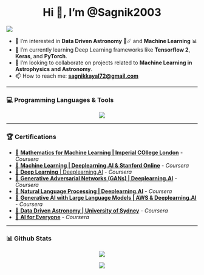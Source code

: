 <p align="center">
  <h1 align="center">Hi 👋, I’m @Sagnik2003</h1>
  <img src="https://komarev.com/ghpvc/?username=Sagnik2003&style=flat&abbreviated=true" />
</p>

- 👀 I’m interested in **Data Driven Astronomy** 🔭☄️ and **Machine Learning** 📊 
- 🌱 I’m currently learning Deep Learning frameworks like **Tensorflow 2**, **Keras**, and **PyTorch**.
- 💞️ I’m looking to collaborate on projects related to **Machine Learning in Astrophysics and Astronomy**.
- 📫 How to reach me: **sagnikkayal72@gmail.com**

---

### 💻 Programming Languages & Tools
<p align="center">
  <a href="https://skillicons.dev">
    <img src="https://skillicons.dev/icons?i=vscode,visualstudio,c,cs,py,java,opencv,sklearn,tensorflow,pytorch,unity,html,css,flask,ubuntu,blender,figma,ai,discord,linkedin&perline=10" />
  </a>
</p>

---

### 🏆 Certifications
* [📄 **Mathematics for Machine Learning | Imperial COllege London**](https://coursera.org/share/e598d24fdb056122c1a4168169e72946) - *Coursera*
* [📄 **Machine Learning | Deeplearning.AI & Stanford Online**](https://coursera.org/share/386ee3bf111c43be872e9684ba7739fd) - *Coursera*
* [📄 **Deep Learning** | Deeplearning.AI](https://coursera.org/share/47abc8a763c61823fe11d2bbbb776093) - *Coursera*
* [📄 **Generative Adversarial Networks (GANs) | Deeplearning.AI**](https://coursera.org/share/6741feed2fe9b9a768d4ed2f3db67a87) - *Coursera*
* [📄 **Natural Language Processing | Deeplearning.AI**](https://coursera.org/share/386ee3bf111c43be872e9684ba7739fd) - *Coursera*
* [📄 **Generative AI with Large Language Models | AWS & Deeplearning.AI**](https://coursera.org/share/36b955a38381cdd8d06236b88d4ee94c) - *Coursera*
* [📄 **Data Driven Astronomy | University of Sydney**](https://coursera.org/share/f8655746f5b200af53e02edf55471eed) - *Coursera*
* [📄 **AI for Everyone**](https://coursera.org/share/33e1d4b04352c2a803ba836c7725229d) - *Coursera*
---

### 📊 Github Stats
<p align="center">
  <picture>
    <source
      srcset="https://github-readme-stats.vercel.app/api?username=Sagnik2003&rank_icon=github&theme=transparent&show=reviews,discussions_started,discussions_answered,prs_merged,prs_merged_percentage"
      media="(prefers-color-scheme: dark)"
    />
    <source
      srcset="https://github-readme-stats.vercel.app/api?username=Sagnik2003&rank_icon=github&show=reviews,discussions_started,discussions_answered,prs_merged,prs_merged_percentage"
      media="(prefers-color-scheme: light), (prefers-color-scheme: no-preference)"
    />
    <img src="https://github-readme-stats.vercel.app/api?username=Sagnik2003&rank_icon=github&theme=transparent&show=reviews,discussions_started,discussions_answered,prs_merged,prs_merged_percentage" />
  </picture>
</p>

<p align="center">
  <picture>
    <source
      srcset="https://github-readme-stats.vercel.app/api/top-langs/?username=Sagnik2003&layout=compact&show_icons=true&theme=transparent"
      media="(prefers-color-scheme: dark)"
    />
    <source
      srcset="https://github-readme-stats.vercel.app/api/top-langs/?username=Sagnik2003&layout=compact&show_icons=true"
      media="(prefers-color-scheme: light), (prefers-color-scheme: no-preference)"
    />
    <img src="https://github-readme-stats.vercel.app/api/top-langs/?username=Sagnik2003&layout=compact&show_icons=true" />
  </picture>
</p>
